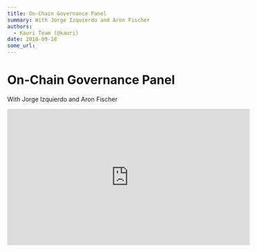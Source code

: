 ```yaml
---
title: On-Chain Governance Panel
summary: With Jorge Izquierdo and Aron Fischer
authors:
  - Kauri Team (@kauri)
date: 2018-09-18
some_url: 
---
```


# On-Chain Governance Panel

With Jorge Izquierdo and Aron Fischer

<div align="center"><iframe width="560" height="315" src="https://drive.google.com/file/d/1j_tbi4al3ZxH48FlETwwgGlD70rfU_h0/preview" frameborder="0" allow="encrypted-media" allowfullscreen></iframe></div>